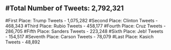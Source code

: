 #Total Number of Tweets: 2,792,321 
---
#First Place: Trump Tweets - 1,075,282
#Second Place: Clinton Tweets - 468,343
#Third Place: Rubio Tweets - 458,177
#Fourth Place: Cruz Tweets - 286,705
#Fifth Place: Sanders Tweets - 223,248
#Sixth Place: Jeb! Tweets - 154,517
#Seventh Place: Carson Tweets - 78,079
#Last Place: Kasich Tweets - 48,892
